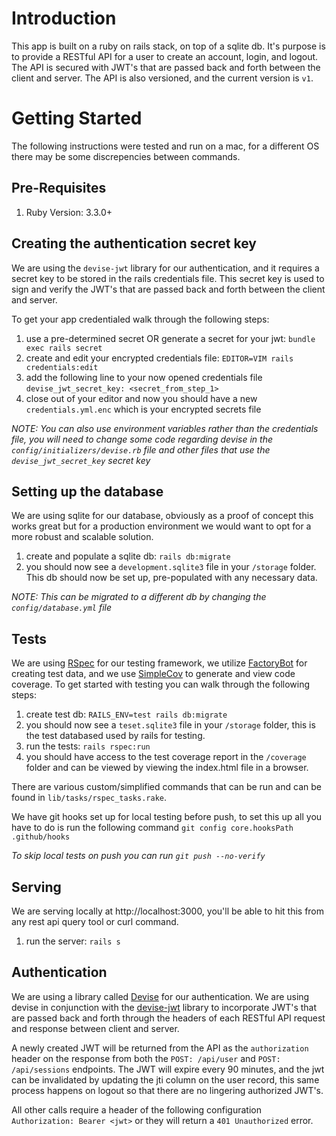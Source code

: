 # Introduction
This app is built on a ruby on rails stack, on top of a sqlite db. It's purpose is to provide a RESTful API for a user to create an account, login, and logout. The API is secured with JWT's that are passed back and forth between the client and server. The API is also versioned, and the current version is `v1`.

# Getting Started
The following instructions were tested and run on a mac, for a different OS there may be some discrepencies between commands.

## Pre-Requisites
1. Ruby Version: 3.3.0+

## Creating the authentication secret key
We are using the `devise-jwt` library for our authentication, and it requires a secret key to be stored in the rails credentials file. This secret key is used to sign and verify the JWT's that are passed back and forth between the client and server.

To get your app credentialed walk through the following steps:

1. use a pre-determined secret OR generate a secret for your jwt: `bundle exec rails secret`
2. create and edit your encrypted credentials file: `EDITOR=VIM rails credentials:edit`
3. add the following line to your now opened credentials file `devise_jwt_secret_key: <secret_from_step_1>`
4. close out of your editor and now you should have a new `credentials.yml.enc` which is your encrypted secrets file

_NOTE: You can also use environment variables rather than the credentials file, you will need to change some code regarding devise in the `config/initializers/devise.rb` file and other files that use the  `devise_jwt_secret_key` secret key_

## Setting up the database
We are using sqlite for our database, obviously as a proof of concept this works great but for a production environment we would want to opt for a more robust and scalable solution.

1. create and populate a sqlite db: `rails db:migrate`
2. you should now see a `development.sqlite3` file in your `/storage` folder. This db should now be set up, pre-populated with any necessary data.

_NOTE: This can be migrated to a different db by changing the `config/database.yml` file_

## Tests
We are using [RSpec](https://github.com/rspec/rspec-rails) for our testing framework, we utilize [FactoryBot](https://github.com/thoughtbot/factory_bot) for creating test data, and we use [SimpleCov](https://github.com/simplecov-ruby/simplecov) to generate and view code coverage. To get started with testing you can walk through the following steps:

1. create test db: `RAILS_ENV=test rails db:migrate`
2. you should now see a `teset.sqlite3` file in your `/storage` folder, this is the test databased used by rails for testing.
3. run the tests: `rails rspec:run`
4. you should have access to the test coverage report in the `/coverage` folder and can be viewed by viewing the index.html file in a browser.

There are various custom/simplified commands that can be run and can be found in `lib/tasks/rspec_tasks.rake`.

We have git hooks set up for local testing before push, to set this up all you have to do is run the following command `git config core.hooksPath .github/hooks`

_To skip local tests on push you can run `git push --no-verify`_


## Serving
We are serving locally at http://localhost:3000, you'll be able to hit this from any rest api query tool or curl command.

1. run the server: `rails s`

## Authentication
We are using a library called [Devise](https://github.com/heartcombo/devise) for our authentication. We are using devise in conjunction with the [devise-jwt](https://github.com/waiting-for-dev/devise-jwt) library to incorporate JWT's that are passed back and forth through the headers of each RESTful API request and response between client and server.

A newly created JWT will be returned from the API as the `authorization` header on the response from both the `POST: /api/user` and `POST: /api/sessions` endpoints. The JWT will expire every 90 minutes, and the jwt can be invalidated by updating the jti column on the user record, this same process happens on logout so that there are no lingering authorized JWT's.

All other calls require a header of the following configuration `Authorization: Bearer <jwt>` or they will return a `401 Unauthorized` error.





